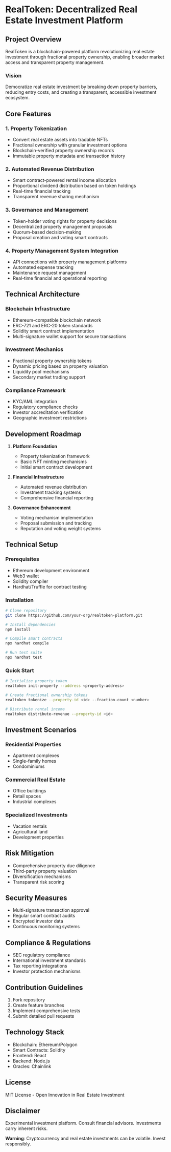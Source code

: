 # RealToken: Decentralized Real Estate Investment Platform

## Project Overview

RealToken is a blockchain-powered platform revolutionizing real estate investment through fractional property ownership, enabling broader market access and transparent property management.

### Vision
Democratize real estate investment by breaking down property barriers, reducing entry costs, and creating a transparent, accessible investment ecosystem.

## Core Features

### 1. Property Tokenization
- Convert real estate assets into tradable NFTs
- Fractional ownership with granular investment options
- Blockchain-verified property ownership records
- Immutable property metadata and transaction history

### 2. Automated Revenue Distribution
- Smart contract-powered rental income allocation
- Proportional dividend distribution based on token holdings
- Real-time financial tracking
- Transparent revenue sharing mechanism

### 3. Governance and Management
- Token-holder voting rights for property decisions
- Decentralized property management proposals
- Quorum-based decision-making
- Proposal creation and voting smart contracts

### 4. Property Management System Integration
- API connections with property management platforms
- Automated expense tracking
- Maintenance request management
- Real-time financial and operational reporting

## Technical Architecture

### Blockchain Infrastructure
- Ethereum-compatible blockchain network
- ERC-721 and ERC-20 token standards
- Solidity smart contract implementation
- Multi-signature wallet support for secure transactions

### Investment Mechanics
- Fractional property ownership tokens
- Dynamic pricing based on property valuation
- Liquidity pool mechanisms
- Secondary market trading support

### Compliance Framework
- KYC/AML integration
- Regulatory compliance checks
- Investor accreditation verification
- Geographic investment restrictions

## Development Roadmap

1. **Platform Foundation**
    - Property tokenization framework
    - Basic NFT minting mechanisms
    - Initial smart contract development

2. **Financial Infrastructure**
    - Automated revenue distribution
    - Investment tracking systems
    - Comprehensive financial reporting

3. **Governance Enhancement**
    - Voting mechanism implementation
    - Proposal submission and tracking
    - Reputation and voting weight systems

## Technical Setup

### Prerequisites
- Ethereum development environment
- Web3 wallet
- Solidity compiler
- Hardhat/Truffle for contract testing

### Installation
```bash
# Clone repository
git clone https://github.com/your-org/realtoken-platform.git

# Install dependencies
npm install

# Compile smart contracts
npx hardhat compile

# Run test suite
npx hardhat test
```

### Quick Start
```bash
# Initialize property token
realtoken init-property --address <property-address>

# Create fractional ownership tokens
realtoken tokenize --property-id <id> --fraction-count <number>

# Distribute rental income
realtoken distribute-revenue --property-id <id>
```

## Investment Scenarios

### Residential Properties
- Apartment complexes
- Single-family homes
- Condominiums

### Commercial Real Estate
- Office buildings
- Retail spaces
- Industrial complexes

### Specialized Investments
- Vacation rentals
- Agricultural land
- Development properties

## Risk Mitigation
- Comprehensive property due diligence
- Third-party property valuation
- Diversification mechanisms
- Transparent risk scoring

## Security Measures
- Multi-signature transaction approval
- Regular smart contract audits
- Encrypted investor data
- Continuous monitoring systems

## Compliance & Regulations
- SEC regulatory compliance
- International investment standards
- Tax reporting integrations
- Investor protection mechanisms

## Contribution Guidelines
1. Fork repository
2. Create feature branches
3. Implement comprehensive tests
4. Submit detailed pull requests

## Technology Stack
- Blockchain: Ethereum/Polygon
- Smart Contracts: Solidity
- Frontend: React
- Backend: Node.js
- Oracles: Chainlink

## License
MIT License - Open Innovation in Real Estate Investment

## Disclaimer
Experimental investment platform. Consult financial advisors. Investments carry inherent risks.

**Warning**: Cryptocurrency and real estate investments can be volatile. Invest responsibly.
